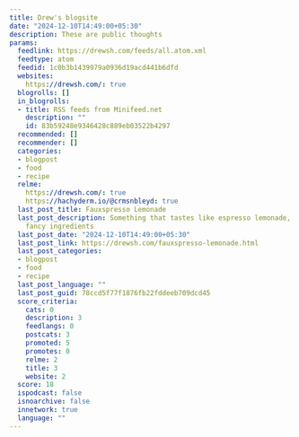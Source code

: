 ```yaml
---
title: Drew's blogsite
date: "2024-12-10T14:49:00+05:30"
description: These are public thoughts
params:
  feedlink: https://drewsh.com/feeds/all.atom.xml
  feedtype: atom
  feedid: 1c0b3b1439979a0936d19acd441b6dfd
  websites:
    https://drewsh.com/: true
  blogrolls: []
  in_blogrolls:
  - title: RSS feeds from Minifeed.net
    description: ""
    id: 83b59248e9346428c889eb03522b4297
  recommended: []
  recommender: []
  categories:
  - blogpost
  - food
  - recipe
  relme:
    https://drewsh.com/: true
    https://hachyderm.io/@crmsnbleyd: true
  last_post_title: Fauxspresso Lemonade
  last_post_description: Something that tastes like espresso lemonade, but with less
    fancy ingredients
  last_post_date: "2024-12-10T14:49:00+05:30"
  last_post_link: https://drewsh.com/fauxspresso-lemonade.html
  last_post_categories:
  - blogpost
  - food
  - recipe
  last_post_language: ""
  last_post_guid: 78ccd5f77f1876fb22fddeeb709dcd45
  score_criteria:
    cats: 0
    description: 3
    feedlangs: 0
    postcats: 3
    promoted: 5
    promotes: 0
    relme: 2
    title: 3
    website: 2
  score: 18
  ispodcast: false
  isnoarchive: false
  innetwork: true
  language: ""
---
```

